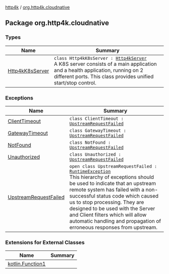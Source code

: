 [http4k](../index.md) / [org.http4k.cloudnative](./index.md)

## Package org.http4k.cloudnative

### Types

| Name | Summary |
|---|---|
| [Http4kK8sServer](-http4k-k8s-server/index.md) | `class Http4kK8sServer : `[`Http4kServer`](../org.http4k.server/-http4k-server/index.md)<br>A K8S server consists of a main application and a health application, running on 2 different ports. This class provides unified start/stop control. |

### Exceptions

| Name | Summary |
|---|---|
| [ClientTimeout](-client-timeout/index.md) | `class ClientTimeout : `[`UpstreamRequestFailed`](-upstream-request-failed/index.md) |
| [GatewayTimeout](-gateway-timeout/index.md) | `class GatewayTimeout : `[`UpstreamRequestFailed`](-upstream-request-failed/index.md) |
| [NotFound](-not-found/index.md) | `class NotFound : `[`UpstreamRequestFailed`](-upstream-request-failed/index.md) |
| [Unauthorized](-unauthorized/index.md) | `class Unauthorized : `[`UpstreamRequestFailed`](-upstream-request-failed/index.md) |
| [UpstreamRequestFailed](-upstream-request-failed/index.md) | `open class UpstreamRequestFailed : `[`RuntimeException`](https://kotlinlang.org/api/latest/jvm/stdlib/kotlin/-runtime-exception/index.html)<br>This hierarchy of exceptions should be used to indicate that an upstream remote system has failed with a non-successful status code which caused us to stop processing. They are designed to be used with the Server and Client filters which will allow automatic handling and propagation of erroneous responses from upstream. |

### Extensions for External Classes

| Name | Summary |
|---|---|
| [kotlin.Function1](kotlin.-function1/index.md) |  |

